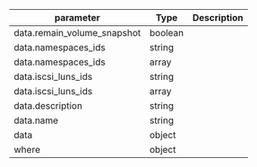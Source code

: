 | parameter | Type | Description |
| ----------- | ----------- |----------- |
| data.remain_volume_snapshot  |  boolean  |    |
| data.namespaces_ids  |  string  |    |
| data.namespaces_ids  |  array  |    |
| data.iscsi_luns_ids  |  string  |    |
| data.iscsi_luns_ids  |  array  |    |
| data.description  |  string  |    |
| data.name  |  string  |    |
| data  |  object  |    |
| where  |  object  |    |